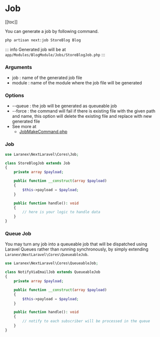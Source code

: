 # Job

[[toc]]

You can generate a job by following command.

```bash
php artisan next:job StoreBlog Blog
```
::: info
Generated job will be at `app/Modules/BlogModule/Jobs/StoreBlogJob.php`
:::
### Arguments

- job : name of the generated job file
- module : name of the module where the job file will be generated

### Options
- --queue : the job will be generated as queueable job
- --force : the command will fail if there is existing file with the given path and name, this option will delete the existing file and replace with new generated file
- See more at
  - [JobMakeCommand.php](https://github.com/laranex/next-laravel/blob/master/src/Commands/JobMakeCommand.php)

### Job
```php
use Laranex\NextLaravel\Cores\Job;

class StoreBlogJob extends Job
{
    private array $payload;

    public function __construct(array $payload)
    {
        $this->payload = $payload;
    }

    public function handle(): void
    {
        // here is your logic to handle data
    }
}
```

### Queue Job
You may turn any job into a queueable job that will be dispatched using Laravel Queues rather than running synchronously, 
by simply extending `Laranex\NextLaravel\Cores\QueueableJob`.
```php
use Laranex\NextLaravel\Cores\QueueableJob;

class NotifyViaEmailJob extends QueueableJob
{
    private array $payload;

    public function __construct(array $payload)
    {
        $this->payload = $payload;
    }

    public function handle(): void
    {
        // notify to each subscriber will be processed in the queue
    }
}
```
